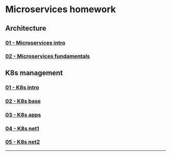 # Microservices homework

## Architecture

### [01 - Microservices intro](11-micros-01-intro/)

### [02 - Microservices fundamentals](11-micros-02-fundamentals/)

## K8s management

### [01 - K8s intro](12-k8s-01-intro/)
### [02 - K8s base](12-k8s-02-base/)
### [03 - K8s apps](12-k8s-03-apps/)
### [04 - K8s net1](12-k8s-04-net1/)
### [05 - K8s net2](12-k8s-05-net2/)

---

